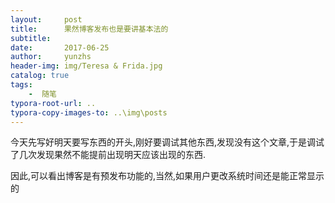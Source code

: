 ```yaml
---
layout:     post
title:      果然博客发布也是要讲基本法的
subtitle:   
date:       2017-06-25
author:     yunzhs
header-img: img/Teresa & Frida.jpg
catalog: true
tags:
    -  随笔
typora-root-url: ..
typora-copy-images-to: ..\img\posts
---
```


今天先写好明天要写东西的开头,刚好要调试其他东西,发现没有这个文章,于是调试了几次发现果然不能提前出现明天应该出现的东西.

因此,可以看出博客是有预发布功能的,当然,如果用户更改系统时间还是能正常显示的